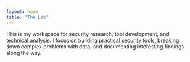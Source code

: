 ```yaml
---
layout: home
title: "The Lab"
---
```

This is my workspace for security research, tool development, and technical analysis. I focus on building practical security tools, breaking down complex problems with data, and documenting interesting findings along the way.
